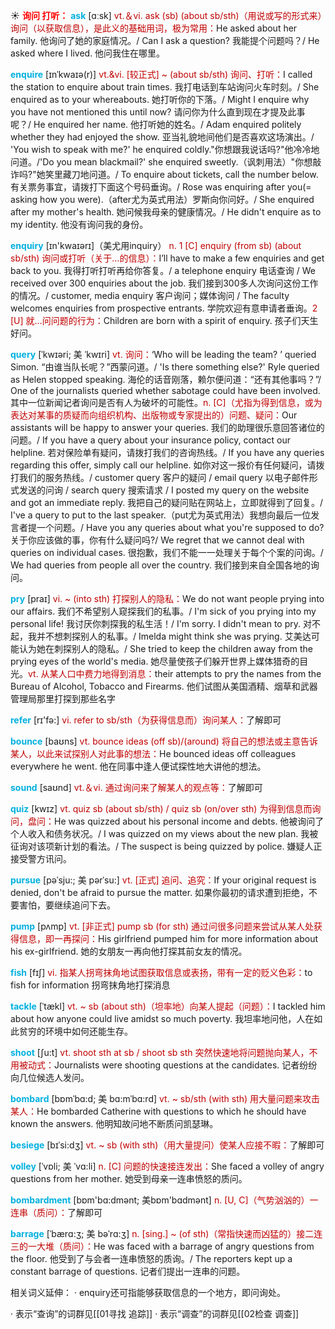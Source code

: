 ☀ <font color="red">**询问 打听：**</font>
<font color="sky blue">**ask**</font> [ɑːsk] 
<font color="#c00000">vt.＆vi. ask (sb) (about sb/sth)（用说或写的形式来）询问（以获取信息），是此义的基础用词，极为常用：</font>He asked about her family. 他询问了她的家庭情况。/ Can I ask a question? 我能提个问题吗？/ He asked where I lived. 他问我住在哪里。
           
<font color="sky blue">**enquire**</font> [ɪnˈkwaɪə(r)]
<font color="#c00000">vt.&vi. [较正式] ~ (about sb/sth) 询问、打听：</font>I called the station to enquire about train times. 我打电话到车站询问火车时刻。/ She enquired as to your whereabouts. 她打听你的下落。/ Might I enquire why you have not mentioned this until now? 请问你为什么直到现在才提及此事呢？/ He enquired her name. 他打听她的姓名。/ Adam enquired politely whether they had enjoyed the show. 亚当礼貌地间他们是否喜欢这场演出。/ 'You wish to speak with me?' he enquired coldly."你想跟我说话吗?"他冷冷地问道。/'Do you mean blackmail?' she enquired sweetly.（讽刺用法）"你想敲诈吗?"她笑里藏刀地问道。/ To enquire about tickets, call the number below. 有关票务事宜，请拨打下面这个号码垂询。/ Rose was enquiring after you(= asking how you were).（after尤为英式用法）罗斯向你问好。/ She enquired after my mother's health. 她问候我母亲的健康情况。/ He didn't enquire as to my identity. 他没有询问我的身份。

<font color="sky blue">**enquiry**</font> [ɪn'kwaɪərɪ]（美尤用inquiry）
<font color="#c00000">n. 1 [C] enquiry (from sb) (about sb/sth) 询问或打听（关于…的信息）：</font>I’ll have to make a few enquiries and get back to you. 我得打听打听再给你答复。/ a telephone enquiry 电话查询 / We received over 300 enquiries about the job. 我们接到300多人次询问这份工作的情况。/ customer, media enquiry 客户询问；媒体询问 / The faculty welcomes enquiries from prospective entrants. 学院欢迎有意申请者垂询。<font color="#c00000">2 [U] 就…问问题的行为：</font>Children are born with a spirit of enquiry. 孩子们天生好问。
            
<font color="sky blue">**query**</font> [ˈkwɪəri; 美 ˈkwɪri]
<font color="#c00000">vt. 询问：</font>‘Who will be leading the team? ’ queried Simon. “由谁当队长呢？”西蒙问道。/ 'Is there something else?' Ryle queried as Helen stopped speaking. 海伦的话音刚落，赖尔便问道：“还有其他事吗？”/ One of the journalists queried whether sabotage could have been involved. 其中一位新闻记者询问是否有人为破坏的可能性。<font color="#c00000">n. [C]（尤指为得到信息，或为表达对某事的质疑而向组织机构、出版物或专家提出的）问题、疑问：</font>Our assistants will be happy to answer your queries. 我们的助理很乐意回答诸位的问题。/ If you have a query about your insurance policy, contact our helpline. 若对保险单有疑问，请拨打我们的咨询热线。/ If you have any queries regarding this offer, simply call our helpline. 如你对这一报价有任何疑问，请拨打我们的服务热线。/ customer query 客户的疑问 / email query 以电子邮件形式发送的问询 / search query 搜索请求 / I posted my query on the website and got an immediate reply. 我把自己的疑问贴在网站上，立即就得到了回复。/ I've a query to put to the last speaker.（put尤为英式用法）我想向最后一位发言者提一个问题。/ Have you any queries about what you're supposed to do?关于你应该做的事，你有什么疑问吗?/ We regret that we cannot deal with queries on individual cases. 很抱歉，我们不能一一处理关于每个个案的问询。/ We had queries from people all over the country. 我们接到来自全国各地的询问。

<font color="sky blue">**pry**</font> [praɪ]
<font color="#c00000">vi. ~ (into sth) 打探别人的隐私：</font>We do not want people prying into our affairs. 我们不希望别人窥探我们的私事。/ I'm sick of you prying into my personal life! 我讨厌你刺探我的私生活！/ I'm sorry. I didn't mean to pry. 对不起，我并不想刺探别人的私事。/ Imelda might think she was prying. 艾美达可能认为她在刺探别人的隐私。/ She tried to keep the children away from the prying eyes of the world's media. 她尽量使孩子们躲开世界上媒体猎奇的目光。<font color="#c00000">vt. 从某人口中费力地得到消息：</font>their attempts to pry the names from the Bureau of Alcohol, Tobacco and Firearms. 他们试图从美国酒精、烟草和武器管理局那里打探到那些名字

<font color="sky blue">**refer**</font> [rɪ'fə:] 
<font color="#c00000">vi. refer to sb/sth（为获得信息而）询问某人：</font>了解即可

<font color="sky blue">**bounce**</font> [baʊns] 
<font color="#c00000">vt. bounce ideas (off sb)/(around) 将自己的想法或主意告诉某人，以此来试探别人对此事的想法：</font>He bounced ideas off colleagues everywhere he went. 他在同事中逢人便试探性地大讲他的想法。

<font color="sky blue">**sound**</font> [saʊnd] 
<font color="#c00000">vt.＆vi. 通过询问来了解某人的观点等：</font>了解即可

<font color="sky blue">**quiz**</font> [kwɪz] 
<font color="#c00000">vt. quiz sb (about sb/sth) / quiz sb (on/over sth) 为得到信息而询问，盘问：</font>He was quizzed about his personal income and debts. 他被询问了个人收入和债务状况。/ I was quizzed on my views about the new plan. 我被征询对该项新计划的看法。/ The suspect is being quizzed by police. 嫌疑人正接受警方讯问。
           
<font color="sky blue">**pursue**</font> [pəˈsju:; 美 pərˈsu:]
<font color="#c00000">vt. [正式] 追问、追究：</font>If your original request is denied, don't be afraid to pursue the matter. 如果你最初的请求遭到拒绝，不要害怕，要继续追问下去。

<font color="sky blue">**pump**</font> [pʌmp] 
<font color="#c00000">vt. [非正式] pump sb (for sth) 通过问很多问题来尝试从某人处获得信息，即一再探问：</font>His girlfriend pumped him for more information about his ex-girlfriend. 她的女朋友一再向他打探其前女友的情况。

<font color="sky blue">**fish**</font> [fɪʃ] 
<font color="#c00000">vi. 指某人拐弯抹角地试图获取信息或表扬，带有一定的贬义色彩：</font>to fish for information 拐弯抹角地打探消息
           
<font color="sky blue">**tackle**</font> [ˈtækl]
<font color="#c00000">vt. ~ sb (about sth)（坦率地）向某人提起（问题）：</font>I tackled him about how anyone could live amidst so much poverty. 我坦率地问他，人在如此贫穷的环境中如何还能生存。

<font color="sky blue">**shoot**</font> [ʃu:t] 
<font color="#c00000">vt. shoot sth at sb / shoot sb sth 突然快速地将问题抛向某人，不用被动式：</font>Journalists were shooting questions at the candidates. 记者纷纷向几位候选人发问。
           
<font color="sky blue">**bombard**</font> [bɒmˈbɑ:d; 美 bɑ:mˈbɑ:rd]
<font color="#c00000">vt. ~ sb/sth (with sth) 用大量问题来攻击某人：</font>He bombarded Catherine with questions to which he should have known the answers. 他明知故问地不断质问凯瑟琳。
           
<font color="sky blue">**besiege**</font> [bɪˈsi:dʒ]
<font color="#c00000">vt. ~ sb (with sth)（用大量提问）使某人应接不暇：</font>了解即可

<font color="sky blue">**volley**</font> [ˈvɒli; 美 ˈvɑ:li]
<font color="#c00000">n. [C] 问题的快速接连发出：</font>She faced a volley of angry questions from her mother. 她受到母亲一连串愤怒的质问。

<font color="sky blue">**bombardment**</font> [bɒm'bɑ:dmənt; 美bɒm'bɑdmənt]
<font color="#c00000">n. [U, C]（气势汹汹的）一连串（质问）：</font>了解即可
           
<font color="sky blue">**barrage**</font> [ˈbærɑ:ʒ; 美 bəˈrɑ:ʒ]
<font color="#c00000">n. [sing.] ~ (of sth)（常指快速而凶猛的）接二连三的一大堆（质问）：</font>He was faced with a barrage of angry questions from the floor. 他受到了与会者一连串愤怒的质询。/ The reporters kept up a constant barrage of questions. 记者们提出一连串的问题。

相关词义延伸：
· enquiry还可指能够获取信息的一个地方，即问询处。

· 表示“查询”的词群见[[01寻找 追踪]]
· 表示“调查”的词群见[[02检查 调查]]
